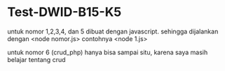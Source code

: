 # Test-DWID-B15-K5
untuk nomor 1,2,3,4, dan 5 dibuat dengan javascript. sehingga dijalankan dengan &lt;node nomor.js> contohnya &lt;node 1.js>

untuk nomor 6 (crud_php) hanya bisa sampai situ, karena saya masih belajar tentang crud
